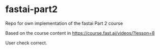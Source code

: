 # fastai-part2

Repo for own implementation of the fastai Part 2 course

Based on the course content  in https://course.fast.ai/videos/?lesson=8 

User check correct.